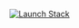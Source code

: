 [![Launch Stack](https://cdn.rawgit.com/buildkite/cloudformation-launch-stack-button-svg/master/launch-stack.svg)](https://console.aws.amazon.com/cloudformation/home?region=eu-west-1#/stacks/create/template?stackName=Duo-MFA-for-AWS-Directory-Service&templateURL=https://aws-quickstart.s3.amazonaws.com/quickstart-duo-mfa/templates/quickstart-duo-mfa.yaml)

